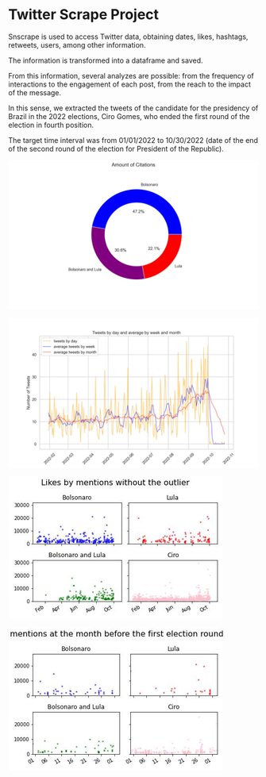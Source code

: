
# Twitter Scrape Project

<p>Snscrape is used to access Twitter data, obtaining dates, likes, hashtags, retweets, users, among other information.</p>

<p>The information is transformed into a dataframe and saved.</p>

<p>From this information, several analyzes are possible: from the frequency of interactions to the engagement of each post, from the reach to the impact of the message.</p>

<p>In this sense, we extracted the tweets of the candidate for the presidency of Brazil in the 2022 elections, Ciro Gomes, who ended the first round of the election in fourth position.</p>

<p>The target time interval was from 01/01/2022 to 10/30/2022 (date of the end of the second round of the election for President of the Republic).</p>


![My Image](saved_charts/twitter_analytic_ciro_gomes_likes_adversaries_citations.jpg)

![My Image](saved_charts/twitter_analytic_ciro_gomes_tweets_by_day.jpg)

![My Image](saved_charts/twitter_analytic_election_ciro_gomes_likes_by_mentions.jpg)

![My Image](saved_charts/twitter_analytic_election_ciro_gomes_likes_by_mentions_october.jpg)

